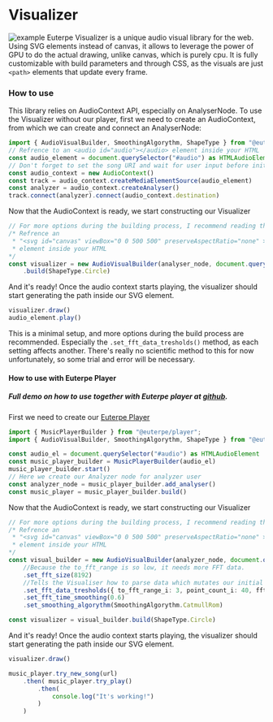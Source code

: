 # Visualizer
![example](https://cdn.discordapp.com/attachments/1108067171122282641/1130983369619026050/firefox_krQG16y1rS.gif)
Euterpe Visualizer is a unique audio visual library for the web. Using SVG elements instead of canvas, it allows to leverage the power of GPU to do the actual drawing, unlike canvas, which is purely cpu. It is fully customizable with build parameters and through CSS, as the visuals are just `<path>` elements that update every frame.

### How to use

This library relies on AudioContext API, especially on AnalyserNode. To use the Visualizer without our player, first we need to create an AudioContext, from which we can create and connect an AnalyserNode:

```ts
import { AudioVisualBuilder, SmoothingAlgorythm, ShapeType } from "@euterpe/visualizer"
// Refrence to an <audio id="audio"></audio> element inside your HTML
const audio_element = document.querySelector("#audio") as HTMLAudioElement
// Don't forget to set the song URI and wait for user input before initialising the AudioContext
const audio_context = new AudioContext()
const track = audio_context.createMediaElementSource(audio_element)
const analyzer = audio_context.createAnalyser()
track.connect(analyzer).connect(audio_context.destination)
```

Now that the AudioContext is ready, we start constructing our Visualizer

```ts
// For more options during the building process, I recommend reading the docs
/* Refrence an
 * "<svg id="canvas" viewBox="0 0 500 500" preserveAspectRatio="none" ></svg>"
 * element inside your HTML
*/
const visualizer = new AudioVisualBuilder(analyser_node, document.querySelector("#canvas") as SVGSVGElement)
    .build(ShapeType.Circle)
```

And it's ready! Once the audio context starts playing, the visualizer should start generating the path inside our SVG element.

```ts
visualizer.draw()
audio_element.play()
```

This is a minimal setup, and more options during the build process are recommended. Especially the `.set_fft_data_tresholds()` method, as each setting affects another. There's really no scientific method to this for now unfortunately, so some trial and error will be necessary.

#### How to use with Euterpe Player

##### Full demo on how to use together with Euterpe player at [github](https://github.com/euterpe-js/euterpe-source/tree/master/packages/visualizer-web-test).

First we need to create our [Euterpe Player](https://www.npmjs.com/package/@euterpe.js/player)

```ts
import { MusicPlayerBuilder } from "@euterpe/player";
import { AudioVisualBuilder, SmoothingAlgorythm, ShapeType } from "@euterpe/visualizer"

const audio_el = document.querySelector("#audio") as HTMLAudioElement
const music_player_builder = MusicPlayerBuilder(audio_el)
music_player_builder.start()
// Here we create our Analyzer node for analyzer user
const analyzer_node = music_player_builder.add_analyser()
const music_player = music_player_builder.build()

```

Now that the AudioContext is ready, we start constructing our Visualizer
```ts
// For more options during the building process, I recommend reading the docs
/* Refrence an
 * "<svg id="canvas" viewBox="0 0 500 500" preserveAspectRatio="none" ></svg>"
 * element inside your HTML
*/
const visual_builder = new AudioVisualBuilder(analyzer_node, document.querySelector("#canvas") as SVGSVGElement)
    //Because the to_fft_range is so low, it needs more FFT data.
    .set_fft_size(8192)
    //Tells the Visualiser how to parse data which mutates our initial shape
    .set_fft_data_tresholds({ to_fft_range_i: 3, point_count_i: 40, fft_multiplier_i: 1.5, fft_offset_i: 150 })
    .set_fft_time_smoothing(0.6)
    .set_smoothing_algorythm(SmoothingAlgorythm.CatmullRom)

const visualizer = visual_builder.build(ShapeType.Circle)
```

And it's ready! Once the audio context starts playing, the visualizer should start generating the path inside our SVG element.

```ts
visualizer.draw()

music_player.try_new_song(url)
    .then( music_player.try_play()
        .then(
            console.log("It's working!")
        )
    )
```

